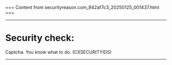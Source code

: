 === Content from securityreason.com_942af7c3_20250125_001437.html ===


---

# Security check:

Captcha. You know what to do. (CXSECURITYIDS)

---


